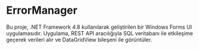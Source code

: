 # ErrorManager
 Bu proje, .NET Framework 4.8 kullanılarak geliştirilen bir Windows Forms UI uygulamasıdır. Uygulama, REST API aracılığıyla SQL veritabanı ile etkileşime geçerek verileri alır ve DataGridView bileşeni ile görüntüler.
